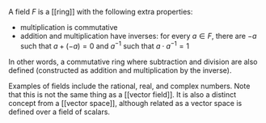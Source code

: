 A field $F$ is a [[ring]] with the following extra properties:
- multiplication is commutative
- addition and multiplication have inverses:
  for every $a \in F$, there are $-a$ such that $a + (-a) = 0$
  and $a^{-1}$ such that $a \cdot a^{-1} = 1$

In other words, a commutative ring where subtraction and division are also defined
(constructed as addition and multiplication by the inverse).

Examples of fields include the rational, real, and complex numbers.
Note that this is not the same thing as a [[vector field]].
It is also a distinct concept from a [[vector space]],
although related as a vector space is defined over a field of scalars.